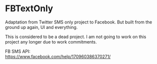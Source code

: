 # FBTextOnly
Adaptation from Twitter SMS only project to Facebook. But built from the ground up again, UI and everything.

This is considered to be a dead project. I am not going to work on this project any longer due to work commitments.

FB SMS API:
<br/>
https://www.facebook.com/help/170960386370271/
